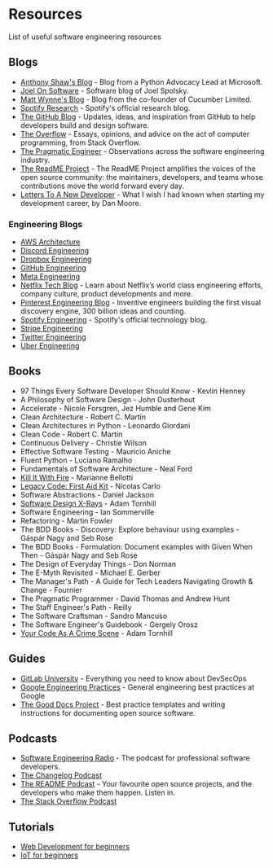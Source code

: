 # Resources

List of useful software engineering resources

## Blogs

- [Anthony Shaw's Blog](https://tonybaloney.github.io/#blog) - Blog from a Python Advocacy Lead at Microsoft.
- [Joel On Software](https://www.joelonsoftware.com) - Software blog of Joel Spolsky.
- [Matt Wynne's Blog](https://mattwynne.net) - Blog from the co-founder of Cucumber Limited.
- [Spotify Research](https://research.atspotify.com/blog/) - Spotify's official research blog.
- [The GitHub Blog](https://github.blog) - Updates, ideas, and inspiration from GitHub to help developers build and design software.
- [The Overflow](https://stackoverflow.blog) - Essays, opinions, and advice on the act of computer programming, from Stack Overflow.
- [The Pragmatic Engineer](https://blog.pragmaticengineer.com) - Observations across the software engineering industry.
- [The ReadME Project](https://github.com/readme) - The ReadME Project amplifies the voices of the open source community: the maintainers, developers, and teams whose contributions move the world forward every day.
- [Letters To A New Developer](https://letterstoanewdeveloper.com) - What I wish I had known when starting my development career, by Dan Moore.

### Engineering Blogs

- [AWS Architecture](https://aws.amazon.com/blogs/architecture/)
- [Discord Engineering](https://discord.com/category/engineering)
- [Dropbox Engineering](https://dropbox.tech)
- [GitHub Engineering](https://github.blog/category/engineering/)
- [Meta Engineering](https://engineering.fb.com)
- [Netflix Tech Blog](https://netflixtechblog.com) - Learn about Netflix’s world class engineering efforts, company culture, product developments and more.
- [Pinterest Engineering Blog](https://medium.com/pinterest-engineering) - Inventive engineers building the first visual discovery engine, 300 billion ideas and counting.
- [Spotify Engineering](https://engineering.atspotify.com) - Spotify's official technology blog.
- [Stripe Engineering](https://stripe.com/blog/engineering)
- [Twitter Engineering](https://blog.twitter.com/engineering/en_us)
- [Uber Engineering](https://www.uber.com/en-IE/blog/engineering/)

## Books

- 97 Things Every Software Developer Should Know - Kevlin Henney
- A Philosophy of Software Design - John Ousterhout
- Accelerate - Nicole Forsgren, Jez Humble and Gene Kim
- Clean Architecture - Robert C. Martin
- Clean Architectures in Python - Leonardo Giordani
- Clean Code - Robert C. Martin
- Continuous Delivery - Christie Wilson
- Effective Software Testing - Mauricio Aniche
- Fluent Python - Luciano Ramalho
- Fundamentals of Software Architecture - Neal Ford
- [Kill It With Fire](https://nostarch.com/kill-it-fire) - Marianne Bellotti
- [Legacy Code: First Aid Kit](https://understandlegacycode.com/first-aid-kit/) - Nicolas Carlo
- Software Abstractions - Daniel Jackson
- [Software Design X-Rays](https://pragprog.com/titles/atevol/software-design-x-rays/) - Adam Tornhill
- Software Engineering - Ian Sommerville
- Refactoring - Martin Fowler
- The BDD Books - Discovery: Explore behaviour using examples - Gáspár Nagy and Seb Rose
- The BDD Books - Formulation: Document examples with Given When Then - Gáspár Nagy and Seb Rose
- The Design of Everyday Things - Don Norman
- The E-Myth Revisited - Michael E. Gerber
- The Manager's Path - A Guide for Tech Leaders Navigating Growth & Change - Fournier
- The Pragmatic Programmer - David Thomas and Andrew Hunt
- The Staff Engineer's Path - Reilly
- The Software Craftsman - Sandro Mancuso
- The Software Engineer's Guidebook - Gergely Orosz
- [Your Code As A Crime Scene](https://pragprog.com/titles/atcrime2/your-code-as-a-crime-scene-second-edition/) - Adam Tornhill

## Guides

- [GitLab University](https://university.gitlab.com) - Everything you need to know about DevSecOps
- [Google Engineering Practices](https://google.github.io/eng-practices/) - General engineering best practices at Google
- [The Good Docs Project](https://thegooddocsproject.dev) - Best practice templates and writing instructions for documenting open source software.

## Podcasts

- [Software Engineering Radio](https://www.se-radio.net/) - The podcast for professional software developers.
- [The Changelog Podcast](https://changelog.com/podcast)
- [The README Podcast](https://github.com/readme/podcast) - Your favourite open source projects, and the developers who make them happen. Listen in.
- [The Stack Overflow Podcast](https://stackoverflow.blog/podcast)

## Tutorials

- [Web Development for beginners](https://github.com/microsoft/Web-Dev-For-Beginners)
- [IoT for beginners](https://github.com/microsoft/IoT-For-Beginners)
